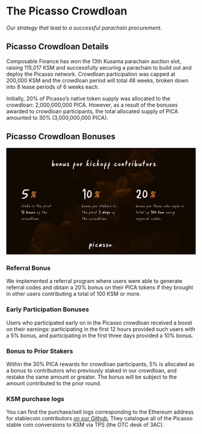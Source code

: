 # The Picasso Crowdloan
*Our strategy that lead to a successful parachain procurement.*

## Picasso Crowdloan Details

Composable Finance has won the 13th Kusama parachain auction slot, raising 115,017 KSM and successfully securing a parachain to build out and deploy the Picasso network. 
Crowdloan participation was capped at 200,000 KSM and the crowdloan period will total 48 weeks, broken down into 8 lease periods of 6 weeks each.
 
Initially, 20% of Picasso’s native token supply was allocated to the crowdloan: 2,000,000,000 PICA. 
However, as a result of the bonuses awarded to crowdloan participants, 
the total allocated supply of PICA amounted to 30% (3,000,000,000 PICA).

## Picasso Crowdloan Bonuses


![picasso_contributor_bonus](./contributor-bonus.png)

### Referral Bonus

We implemented a referral program where users were able to generate referral codes and obtain a 20% bonus on their PICA tokens if they brought in other users contributing a total of 100 KSM or more.

### Early Participation Bonuses

Users who participated early on in the Picasso crowdloan received a boost on their earnings: participating in the first 12 hours provided such users with a 5% bonus, and participating in the first three days provided a 10% bonus.

### Bonus to Prior Stakers

Within the 30% PICA rewards for crowdloan participants, 5% is allocated as a bonus to contributors who previously staked in our crowdloan, and restake the same amount or greater. 
The bonus will be subject to the amount contributed to the prior round.

### KSM purchase logs

You can find the purchase/sell logs corresponding to the Ethereum address for stablecoin contributors
[on our Github.](https://github.com/ComposableFi/composable/tree/main/docs/docs/parachains/picasso/crowdloan-contributors/crowdloan-logs.csv) They catalogue all of the Picasso stable coin conversions to KSM via TPS (the OTC desk of 3AC).
